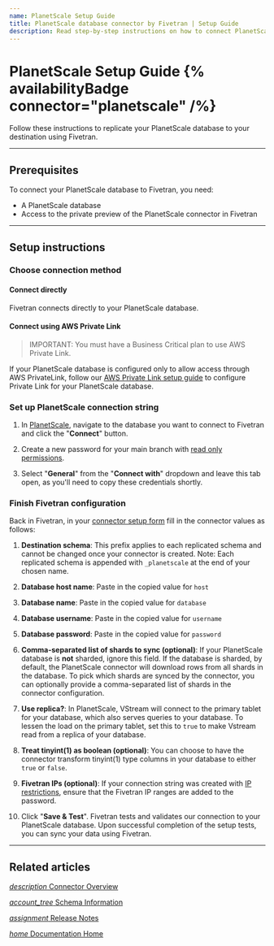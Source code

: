 ```yaml
---
name: PlanetScale Setup Guide
title: PlanetScale database connector by Fivetran | Setup Guide
description: Read step-by-step instructions on how to connect PlanetScale with your destination using Fivetran connectors.
---
```


# PlanetScale Setup Guide {% availabilityBadge connector="planetscale" /%}

Follow these instructions to replicate your PlanetScale database to your destination using Fivetran.

-------

## Prerequisites

To connect your PlanetScale database to Fivetran, you need:
- A PlanetScale database
- Access to the private preview of the PlanetScale connector in Fivetran

--------

## Setup instructions

### <span class="step-item">Choose connection method</span>

#### Connect directly

Fivetran connects directly to your PlanetScale database.

#### Connect using AWS Private Link

> IMPORTANT: You must have a Business Critical plan to use AWS Private Link.

If your PlanetScale database is configured only to allow access through AWS PrivateLink, follow our [AWS Private Link setup guide](/docs/databases/connection-options#awsprivatelink) to configure Private Link for your PlanetScale database.

### <span class="step-item">Set up PlanetScale connection string</span>

1. In [PlanetScale](https://app.planetscale.com), navigate to the database you want to connect to Fivetran and click the "**Connect**" button.

2. Create a new password for your main branch with [read only permissions](https://planetscale.com/docs/concepts/password-roles#overview).

3. Select "**General**" from the "**Connect with**" dropdown and leave this tab open, as you'll need to copy these credentials shortly.

### <span class="step-item">Finish Fivetran configuration</span>

Back in Fivetran, in your [connector setup form](/docs/getting-started/fivetran-dashboard/connectors#addanewconnector)  fill in the connector values as follows:

1. **Destination schema**: This prefix applies to each replicated schema and cannot be changed once your connector is created. Note: Each replicated schema is appended with `_planetscale` at the end of your chosen name.
2. **Database host name**: Paste in the copied value for `host`
3. **Database name**: Paste in the copied value for `database`
4. **Database username**: Paste in the copied value for `username`
5. **Database password**: Paste in the copied value for `password`
6. **Comma-separated list of shards to sync (optional)**: If your PlanetScale database is **not** sharded, ignore this field. If the database is sharded, by default, the PlanetScale connector will download rows from all shards in the database. To pick which shards are synced by the connector, you can optionally provide a comma-separated list of shards in the connector configuration.
7. **Use replica?**: In PlanetScale, VStream will connect to the primary tablet for your database, which also serves queries to your database. To lessen the load on the primary tablet, set this to `true` to make Vstream read from a replica of your database.
8. **Treat tinyint(1) as boolean (optional)**: You can choose to have the connector transform tinyint(1) type columns in your database to either `true` or `false`.
9. **Fivetran IPs (optional)**: If your connection string was created with [IP restrictions](https://planetscale.com/docs/concepts/connection-strings#ip-restrictions), ensure that the Fivetran IP ranges are added to the password.

10. Click "**Save & Test**". Fivetran tests and validates our connection to your PlanetScale database. Upon successful completion of the setup tests, you can sync your data using Fivetran.

_____

## Related articles

[<i aria-hidden="true" class="material-icons">description</i> Connector Overview](/docs/databases/planetscale)

<b> </b>

[<i aria-hidden="true" class="material-icons">account_tree</i> Schema Information](/docs/databases/planetscale#schemainformation)

<b> </b>

[<i aria-hidden="true" class="material-icons">assignment</i> Release Notes](/docs/databases/planetscale/changelog)

<b> </b>

[<i aria-hidden="true" class="material-icons">home</i> Documentation Home](/docs/getting-started)
